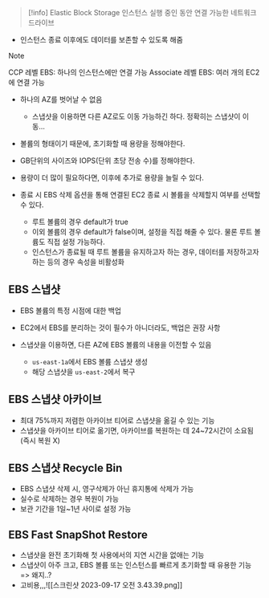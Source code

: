 >[!info] Elastic Block Storage
>인스턴스 실행 중인 동안 연결 가능한 네트워크 드라이브

- 인스턴스 종료 이후에도 데이터를 보존할 수 있도록 해줌

>[!note]
>CCP 레벨 EBS: 하나의 인스턴스에만 연결 가능
>Associate 레벨 EBS: 여러 개의 EC2에 연결 가능

- 하나의 AZ를 벗어날 수 없음
	- 스냅샷을 이용하면 다른 AZ로도 이동 가능하긴 하다. 정확히는 스냅샷이 이동...

- 볼륨의 형태이기 때문에, 초기화할 때 용량을 정해야한다.
- GB단위의 사이즈와 IOPS(단위 초당 전송 수)를 정해야한다.
- 용량이 더 많이 필요하다면, 이후에 추가로 용량을 늘릴 수 있다.

- 종료 시 EBS 삭제 옵션을 통해 연결된 EC2 종료 시 볼륨을 삭제할지 여부를 선택할 수 있다.
	- 루트 볼륨의 경우 default가 true
	- 이외 볼륨의 경우 default가 false이며, 설정을 직접 해줄 수 있다. 물론 루트 볼륨도 직접 설정 가능하다.
	- 인스턴스가 종료될 때 루트 볼륨을 유지하고자 하는 경우, 데이터를 저장하고자 하는 등의 경우 속성을 비활성화


## EBS 스냅샷

- EBS 볼륨의 특정 시점에 대한 백업
- EC2에서 EBS를 분리하는 것이 필수가 아니더라도, 백업은 권장 사항

- 스냅샷을 이용하면, 다른 AZ에 EBS 볼륨의 내용을 이전할 수 있음
	- `us-east-1a`에서 EBS 볼륨 스냅샷 생성
	- 해당 스냅샷을 `us-east-2`에서 복구


## EBS 스냅샷 아카이브

- 최대 75%까지 저렴한 아카이브 티어로 스냅샷을 옮길 수 있는 기능
- 스냅샷을 아카이브 티어로 옮기면, 아카이브를 복원하는 데 24~72시간이 소요됨(즉시 복원 X)


## EBS 스냅샷 Recycle Bin

- EBS 스냅샷 삭제 시, 영구삭제가 아닌 휴지통에 삭제가 가능
- 실수로 삭제하는 경우 복원이 가능
- 보관 기간을 1일~1년 사이로 설정 가능

## EBS Fast SnapShot Restore

- 스냅샷을 완전 초기화해 첫 사용에서의 지연 시간을 없애는 기능
- 스냅샷이 아주 크고, EBS 볼륨 또는 인스턴스를 빠르게 초기화할 때 유용한 기능 => 왜지..?
- 고비용,,,![[스크린샷 2023-09-17 오전 3.43.39.png]]